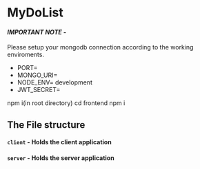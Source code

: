 # MyDoList

#### _**IMPORTANT NOTE**_ - 
Please setup your mongodb connection according to the working enviroments.

- PORT=
- MONGO_URI=
- NODE_ENV= development
- JWT_SECRET=

npm i(in root directory) 
cd frontend
npm i 

## The File structure
#### `client` - Holds the client application
#### `server` - Holds the server application

